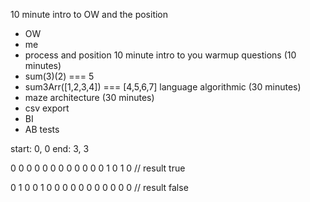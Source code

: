 
10 minute intro to OW and the position
- OW
- me
- process and position
10 minute intro to you
warmup questions (10 minutes)
- sum(3)(2) === 5
- sum3Arr([1,2,3,4]) === [4,5,6,7]
language
algorithmic (30 minutes)
- maze
architecture (30 minutes)
- csv export
- BI
- AB tests





start: 0, 0
end: 3, 3

0 0 0 0
0 0 0 0
0 0 0 0
1 0 1 0
// result true

0 1 0 0
1 0 0 0
0 0 0 0
0 0 0 0
// result false
